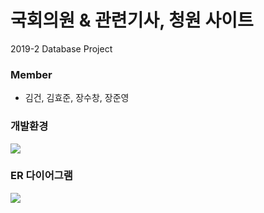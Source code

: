 # 국회의원 & 관련기사, 청원 사이트
2019-2 Database Project

### Member
- 김건, 김효준, 장수창, 장준영

### 개발환경

<img src="https://user-images.githubusercontent.com/56705323/82054306-ad7e9a80-96f9-11ea-8130-41d5187e19d4.png">

### ER 다이어그램

<img src="https://user-images.githubusercontent.com/56705323/82054092-5bd61000-96f9-11ea-8386-a20c63f611e3.png">
